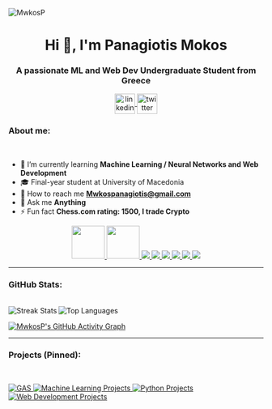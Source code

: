 
<p align="left">
  <img src="https://komarev.com/ghpvc/?username=MwkosP&label=Profile%20views&color=0e75b6&style=flat" alt="MwkosP" />
</p>

<h1 align="center">Hi 👋, I'm Panagiotis Mokos</h1>
<h3 align="center">A passionate ML and Web Dev Undergraduate Student from Greece</h3>


<p align="center">
  <a href="https://linkedin.com/in/YOUR-LINKEDIN" target="blank">
    <img align="center" src="https://img.icons8.com/color/48/000000/linkedin.png" alt="linkedin" height="40" width="40" />
  </a>
  <a href="https://twitter.com/YOUR-TWITTER" target="blank">
    <img align="center" src="https://img.icons8.com/color/48/000000/twitter.png" alt="twitter" height="40" width="40" />
  </a>
</p>


<h3 align="left">About me:</h3>
<br/>



- 🌱 I’m currently learning **Machine Learning / Neural Networks and Web Development**       
- 🎓 Final-year student at University of Macedonia      
- 📧 How to reach me **Mwkospanagiotis@gmail.com**
- 💬 Ask me **Anything**
- ⚡ Fun fact **Chess.com rating: 1500, I trade Crypto**  



<p align="center">
  <a href="https://www.python.org" target="_blank">
    <img src="https://cdn.jsdelivr.net/gh/devicons/devicon/icons/python/python-original.svg" width="65" height="65"/>
  </a>
  <a href="https://www.java.com/" target="_blank">
    <img src="https://cdn.jsdelivr.net/gh/devicons/devicon/icons/java/java-original.svg" width="65" height="65"/>
  </a>
  <a href="https://www.w3.org/html/" target="_blank">
    <img src="https://img.icons8.com/color/65/000000/html-5--v1.png"/>
  </a>
  <a href="https://www.w3schools.com/css/" target="_blank">
    <img src="https://img.icons8.com/color/65/000000/css3.png"/>
  </a>
  <a href="https://developer.mozilla.org/en-US/docs/Web/JavaScript" target="_blank">
    <img src="https://img.icons8.com/color/65/000000/javascript.png"/>
  </a>
  <a href="https://en.wikipedia.org/wiki/C_(programming_language)" target="_blank">
    <img src="https://img.icons8.com/color/65/000000/c-programming.png"/>
  </a>
  <a href="https://colab.research.google.com/" target="_blank">
    <img src="https://img.icons8.com/color/65/000000/google-colab.png"/>
  </a>
  <a href="https://code.visualstudio.com/" target="_blank">
    <img src="https://img.icons8.com/color/65/000000/visual-studio-code-2019.png"/>
  </a>
</p>



</p>


---
<h3 align="left">GitHub Stats:</h3> 
<br/>

<img src="https://github-readme-streak-stats.herokuapp.com/?user=MwkosP&theme=default" alt="Streak Stats" align="left"/>
<img src="https://github-readme-stats.vercel.app/api/top-langs?username=MwkosP&show_icons=true&locale=en&layout=compact" alt="Top Languages" align="center"/>

[![MwkosP's GitHub Activity Graph](https://github-readme-activity-graph.vercel.app/graph?username=MwkosP&theme=github-compact)](https://github.com/Ashutosh00710/github-readme-activity-graph)


---
<h3 align="left">Projects (Pinned):</h3>
<br/>

<!-- GitHub Pinned Repos - 1x6 grid layout -->
<p align="left">
  <a href="[https://github.com/MwkosP/GAS](https://github.com/MwkosP/Breast-Cancer-Classification-with-NN)" target="_blank">
    <img src="[https://github-readme-stats.vercel.app/api/pin/?username=MwkosP&repo=GAS](https://github.com/MwkosP/Breast-Cancer-Classification-with-NN)" alt="GAS" />
  </a>
  <a href="https://github.com/MwkosP/Machine-Learning-Projects" target="_blank">
    <img src="https://github-readme-stats.vercel.app/api/pin/?username=MwkosP&repo=Machine-Learning-Projects" alt="Machine Learning Projects" />
  </a>
  <a href="https://github.com/MwkosP/Python-Projects" target="_blank">
    <img src="https://github-readme-stats.vercel.app/api/pin/?username=MwkosP&repo=Python-Projects" alt="Python Projects" />
  </a>
  <a href="https://github.com/MwkosP/Web-Development-Projects" target="_blank">
    <img src="https://github-readme-stats.vercel.app/api/pin/?username=MwkosP&repo=Web-Development-Projects" alt="Web Development Projects" />
  </a>
<p/>










